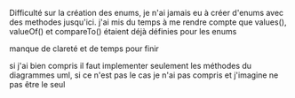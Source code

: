 Difficulté sur la création des enums, je n'ai jamais eu à créer d'enums avec des methodes jusqu'ici.
j'ai mis du temps à me rendre compte que values(), valueOf() et compareTo() étaient déjà définies pour les enums

manque de clareté et de temps pour finir

si j'ai bien compris il faut implementer seulement les méthodes du diagrammes uml, si ce n'est pas le cas je n'ai pas compris et j'imagine ne pas être le seul